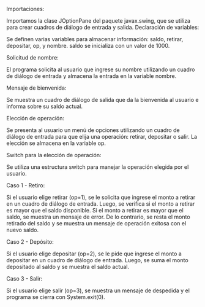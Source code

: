 Importaciones:

Importamos la clase JOptionPane del paquete javax.swing, que se utiliza para crear cuadros de diálogo de entrada y salida.
Declaración de variables:

Se definen varias variables para almacenar información: saldo, retirar, depositar, op, y nombre. saldo se inicializa con un valor de 1000.

Solicitud de nombre:

El programa solicita al usuario que ingrese su nombre utilizando un cuadro de diálogo de entrada y almacena la entrada en la variable nombre.

Mensaje de bienvenida:

Se muestra un cuadro de diálogo de salida que da la bienvenida al usuario e informa sobre su saldo actual.

Elección de operación:

Se presenta al usuario un menú de opciones utilizando un cuadro de diálogo de entrada para que elija una operación: retirar, depositar o salir. La elección se almacena en la variable op.

Switch para la elección de operación:

Se utiliza una estructura switch para manejar la operación elegida por el usuario.

Caso 1 - Retiro:

Si el usuario elige retirar (op=1), se le solicita que ingrese el monto a retirar en un cuadro de diálogo de entrada. Luego, se verifica si el monto a retirar es mayor que el saldo disponible.
Si el monto a retirar es mayor que el saldo, se muestra un mensaje de error. De lo contrario, se resta el monto retirado del saldo y se muestra un mensaje de operación exitosa con el nuevo saldo.

Caso 2 - Depósito:

Si el usuario elige depositar (op=2), se le pide que ingrese el monto a depositar en un cuadro de diálogo de entrada. Luego, se suma el monto depositado al saldo y se muestra el saldo actual.

Caso 3 - Salir:

Si el usuario elige salir (op=3), se muestra un mensaje de despedida y el programa se cierra con System.exit(0).